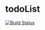 # todoList

[![Build Status](https://travis-ci.org/michaelgtfr/todoList.svg?branch=master)](https://travis-ci.org/michaelgtfr/todoList)
